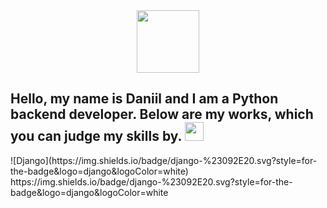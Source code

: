 

<!--
**DanilaMM/DanilaMM** is a ✨ _special_ ✨ repository because its `README.md` (this file) appears on your GitHub profile.

Here are some ideas to get you started:

- 🔭 I’m currently working on ...
- 🌱 I’m currently learning ...
- 👯 I’m looking to collaborate on ...
- 🤔 I’m looking for help with ...
- 💬 Ask me about ...
- 📫 How to reach me: ...
- 😄 Pronouns: ...
- ⚡ Fun fact: ...
-->

<div id="header" align="center">
  <img src="https://media.giphy.com/media/M9gbBd9nbDrOTu1Mqx/giphy.gif" width="100"/>
</div>

<h2>
  Hello, my name is Daniil and I am a Python backend developer. Below are my works, which you can judge my skills by.
  <img src="https://media.giphy.com/media/hvRJCLFzcasrR4ia7z/giphy.gif" width="30px"/>
</h2>
![Django](https://img.shields.io/badge/django-%23092E20.svg?style=for-the-badge&logo=django&logoColor=white)
https://img.shields.io/badge/django-%23092E20.svg?style=for-the-badge&logo=django&logoColor=white
